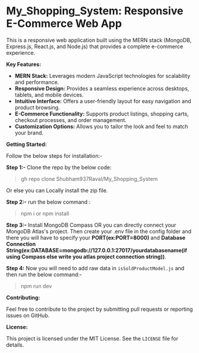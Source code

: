 # My_Shopping_System: Responsive E-Commerce Web App

This is a responsive web application built using the MERN stack (MongoDB, Express.js, React.js, and Node.js) that provides a complete e-commerce experience.

**Key Features:**

* **MERN Stack:** Leverages modern JavaScript technologies for scalability and performance.
* **Responsive Design:** Provides a seamless experience across desktops, tablets, and mobile devices.
* **Intuitive Interface:** Offers a user-friendly layout for easy navigation and product browsing.
* **E-Commerce Functionality:** Supports product listings, shopping carts, checkout processes, and order management.
* **Customization Options:** Allows you to tailor the look and feel to match your brand.

**Getting Started:**

Follow the below steps for installation:-

**Step 1:-**
Clone the repo by the below code:

>gh repo clone Shubham937Raval/My_Shopping_System

Or else you can Locally install the zip file.

**Step 2:-**
run the below command :
>npm i
or
>npm install

**Step 3:-**
Install MongoDB Compass OR you can directly connect your MongoDB Atlas's project. 
Then create your .env file in the config folder and there you will have to specify your **PORT(ex:PORT=8000)** and **Database Connection String(ex:DATABASE=mongodb://127.0.0.1:27017/yourdatabasename(if using Compass else write you atlas project connection string))**.

**Step 4:**
Now you will need to add raw data in `isSoldProductModel.js` and then run the below command:-
>npm run dev

**Contributing:**

Feel free to contribute to the project by submitting pull requests or reporting issues on GitHub.

**License:**

This project is licensed under the MIT License. See the `LICENSE` file for details.

